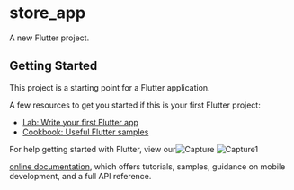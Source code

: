 # store_app

A new Flutter project.

## Getting Started

This project is a starting point for a Flutter application.

A few resources to get you started if this is your first Flutter project:

- [Lab: Write your first Flutter app](https://flutter.dev/docs/get-started/codelab)
- [Cookbook: Useful Flutter samples](https://flutter.dev/docs/cookbook)

For help getting started with Flutter, view our![Capture](https://user-images.githubusercontent.com/63925374/201439887-e25771f2-bf80-42e4-86ca-0f086489b22b.PNG)
![Capture1](https://user-images.githubusercontent.com/63925374/201439895-4fed2434-f4db-4adb-8c0f-89d57bba9fb2.PNG)

[online documentation](https://flutter.dev/docs), which offers tutorials,
samples, guidance on mobile development, and a full API reference.
